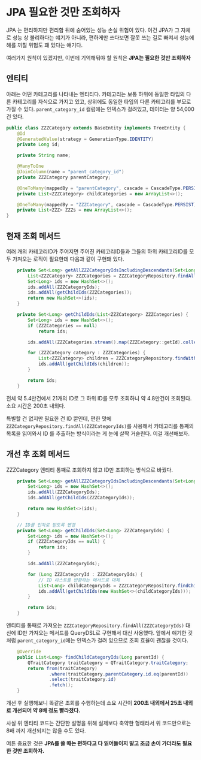 # JPA 필요한 것만 조회하자

JPA 는 편리하지만 편리함 뒤에 숨어있는 성능 손실 위험이 있다. 이건 JPA가 그 자체로 성능 상 불리하다는 얘기가 아니라, 편하게만 쓰다보면 잘못 쓰는 길로 빠져서 성능에 해를 끼칠 위험도 꽤 있다는 얘기다.

여러가지 원칙이 있겠지만, 이번에 기억해둬야 할 원칙은 **JPA는 필요한 것만 조회하자**

## 엔티티

아래는 어떤 카테고리를 나타내는 엔티티다. 카테고리는 보통 하위에 동일한 타입의 다른 카테고리를 자식으로 가지고 있고, 상위에도 동일한 타입의 다른 카테고리를 부모로 가질 수 있다. `parent_category_id` 컬럼에는 인덱스가 걸려있고, 데이터는 양 54,000건 있다.

```java
public class ZZZCategory extends BaseEntity implements TreeEntity {
    @Id
    @GeneratedValue(strategy = GenerationType.IDENTITY)
    private Long id;

    private String name;

    @ManyToOne
    @JoinColumn(name = "parent_category_id")
    private ZZZCategory parentCategory;

    @OneToMany(mappedBy = "parentCategory", cascade = CascadeType.PERSIST)
    private List<ZZZCategory> childCategories = new ArrayList<>();

    @OneToMany(mappedBy = "ZZZCategory", cascade = CascadeType.PERSIST)
    private List<ZZZ> ZZZs = new ArrayList<>();
}
```


## 현재 조회 메서드

여러 개의 카테고리ID가 주어지면 주어진 카테고리ID들과 그들의 하위 카테고리ID를 모두 가져오는 로직이 필요한데 다음과 같이 구현돼 있다.

```java
    private Set<Long> getAllZZZCategoryIdsIncludingDescendants(Set<Long> ZZZCategoryIds) {
        List<ZZZCategory> ZZZCategories = ZZZCategoryRepository.findAll(ZZZCategoryIds);
        Set<Long> ids = new HashSet<>();
        ids.addAll(ZZZCategoryIds);
        ids.addAll(getChildIds(ZZZCategories));
        return new HashSet<>(ids);
    }

    private Set<Long> getChildIds(List<ZZZCategory> ZZZCategories) {
        Set<Long> ids = new HashSet<>();
        if (ZZZCategories == null)
            return ids;

        ids.addAll(ZZZCategories.stream().map(ZZZCategory::getId).collect(toList()));

        for (ZZZCategory category : ZZZCategories) {
            List<ZZZCategory> children = ZZZCategoryRepository.findWithFetchedChildren(category.getId()).getChildCategories();
            ids.addAll(getChildIds(children));
        }

        return ids;
    }
```

전체 약 5.4만건에서 21개의 ID로 그 하위 ID를 모두 조회하니 약 4.8만건이 조회된다. 소요 시간은 200초 내외다.

특별할 건 없지만 필요한 건 ID 뿐인데, 편한 맛에 `ZZZCategoryRepository.findAll(ZZZCategoryIds)`를 사용해서 카테고리를 통째의 목록을 읽어와서 ID 를 추출하는 방식이라는 게 눈에 살짝 거슬린다. 이걸 개선해보자.


## 개선 후 조회 메서드

ZZZCategory 엔티티 통째로 조회하지 않고 ID만 조회하는 방식으로 바꿨다.

```java
    private Set<Long> getAllZZZCategoryIdsIncludingDescendants(Set<Long> ZZZCategoryIds) {
        Set<Long> ids = new HashSet<>();
        ids.addAll(ZZZCategoryIds);
        ids.addAll(getChildIds(ZZZCategoryIds));

        return new HashSet<>(ids);
    }

    // ID를 인자로 받도록 변경
    private Set<Long> getChildIds(Set<Long> ZZZCategoryIds) {
        Set<Long> ids = new HashSet<>();
        if (ZZZCategoryIds == null) {
            return ids;
        }

        ids.addAll(ZZZCategoryIds);

        for (Long ZZZCategoryId : ZZZCategoryIds) {
            // ID 리스트를 반환하는 메서드로 대체
            List<Long> childCategoryIds = ZZZCategoryRepository.findChildCategoryIds(ZZZCategoryId);
            ids.addAll(getChildIds(new HashSet<>(childCategoryIds)));
        }

        return ids;
    }
```

엔티티를 통째로 가져오는 `ZZZCategoryRepository.findAll(ZZZCategoryIds)` 대신에 ID만 가져오는 메서드를 QueryDSL로 구현해서 대신 사용했다. 앞에서 얘기한 것처럼 `parent_category_id`에는 인덱스가 걸려 있으므로 조회 효율이 괜찮을 것이다.

```java
    @Override
    public List<Long> findChildCategoryIds(Long parentId) {
        QTraitCategory traitCategory = QTraitCategory.traitCategory;
        return from(traitCategory)
                .where(traitCategory.parentCategory.id.eq(parentId))
                .select(traitCategory.id)
                .fetch();
    }
```

개선 후 실행해보니 똑같은 조회를 수행하는데 소요 시간이 **200초 내외에서 25초 내외로 개선되어 약 8배 정도 빨라졌다.**

사실 위 엔티티 코드는 간단한 설명을 위해 실제보다 축약한 형태라서 위 코드만으로는 8배 까지 개선되지는 않을 수도 있다.

여튼 중요한 것은 **JPA를 쓸 때는 편하다고 다 읽어들이지 말고 조금 손이 가더라도 필요한 것만 조회하자.**


